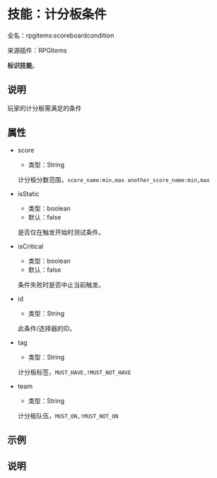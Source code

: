 # 技能：计分板条件

<!-- 本文件是通过游戏内 `/rpgitem gen-wiki` 命令生成的。 -->
<!-- 请只在对应的 "beginCustomXXXX" 与 "endCustomXXXX" 间编辑。  -->
<!-- 如果您想修改技能或其属性的描述， -->
<!-- 请修改 "resources/lang/zh_CN.yml" 中对应的项。 -->

全名：rpgitems:scoreboardcondition

来源插件：RPGItems

**标识技能**。

<!-- beginCustomHeader -->
<!-- endCustomHeader -->

## 说明

玩家的计分板需满足的条件
<!-- beginCustomDescription -->
<!-- endCustomDescription -->

## 属性

* score

  * 类型：String

  计分板分数范围，`score_name:min,max another_score_name:min,max`

* isStatic

  * 类型：boolean
  * 默认：false

  是否仅在触发开始时测试条件。

* isCritical

  * 类型：boolean
  * 默认：false

  条件失败时是否中止当前触发。

* id

  * 类型：String

  此条件/选择器的ID。

* tag

  * 类型：String

  计分板标签，`MUST_HAVE,!MUST_NOT_HAVE`

* team

  * 类型：String

  计分板队伍，`MUST_ON,!MUST_NOT_ON`

<!-- beginCustomProperties -->
<!-- endCustomProperties -->

## 示例

<!-- beginCustomExample -->
<!-- endCustomExample -->

## 说明

<!-- beginCustomNote -->
<!-- endCustomNote -->